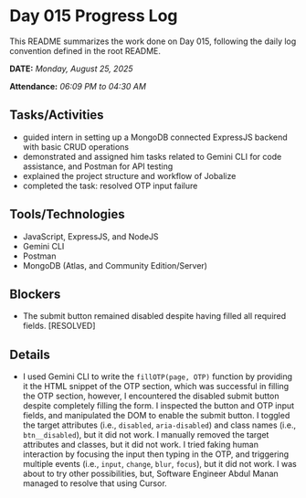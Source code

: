 # Day 015 Progress Log

This README summarizes the work done on Day 015, following the daily log convention defined in the root README.

**DATE:** _Monday, August 25, 2025_

**Attendance:** _06:09 PM to 04:30 AM_

## Tasks/Activities

- guided intern in setting up a MongoDB connected ExpressJS backend with basic CRUD operations
- demonstrated and assigned him tasks related to Gemini CLI for code assistance, and Postman for API testing
- explained the project structure and workflow of Jobalize
- completed the task: resolved OTP input failure

## Tools/Technologies

- JavaScript, ExpressJS, and NodeJS
- Gemini CLI
- Postman
- MongoDB (Atlas, and Community Edition/Server)

## Blockers

- The submit button remained disabled despite having filled all required fields. [RESOLVED]

## Details

- I used Gemini CLI to write the `fillOTP(page, OTP)` function by providing it the HTML snippet of the OTP section, which was successful in filling the OTP section, however, I encountered the disabled submit button despite completely filling the form. I inspected the button and OTP input fields, and manipulated the DOM to enable the submit button. I toggled the target attributes (i.e., `disabled`, `aria-disabled`) and class names (i.e., `btn__disabled`), but it did not work. I manually removed the target attributes and classes, but it did not work. I tried faking human interaction by focusing the input then typing in the OTP, and triggering multiple events (i.e., `input`, `change`, `blur`, `focus`), but it did not work. I was about to try other possibilities, but, Software Engineer Abdul Manan managed to resolve that using Cursor.
